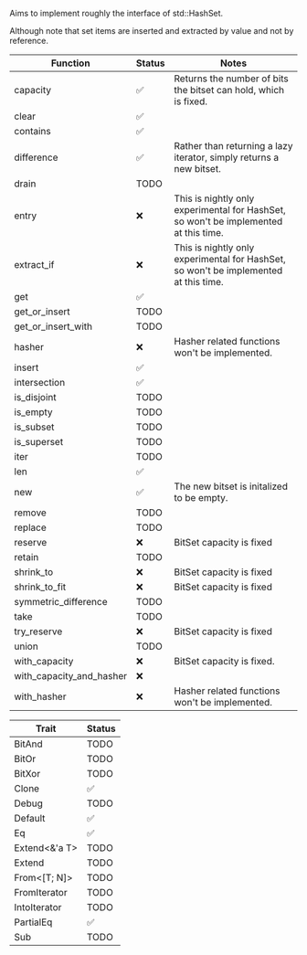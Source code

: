 Aims to implement roughly the interface of std::HashSet.

Although note that set items are inserted and extracted by value and not by reference. 

| Function | Status | Notes |
| ------------------------------ | ------------------------ | ----------------------- |
| capacity | ✅ | Returns the number of bits the bitset can hold, which is fixed. |
| clear | ✅ |
| contains | ✅ |
| difference | ✅ | Rather than returning a lazy iterator, simply returns a new bitset.
| drain | TODO |
| entry | ❌ | This is nightly only experimental for HashSet, so won't be implemented at this time.
| extract_if | ❌ | This is nightly only experimental for HashSet, so won't be implemented at this time.
| get | ✅ |
| get_or_insert | TODO |
| get_or_insert_with | TODO |
| hasher | ❌ | Hasher related functions won't be implemented. |
| insert | ✅ 
| intersection | ✅
| is_disjoint | TODO
| is_empty | TODO
| is_subset | TODO
| is_superset | TODO
| iter | TODO
| len | ✅
| new | ✅ | The new bitset is initalized to be empty.
| remove | TODO
| replace | TODO
| reserve | ❌ | BitSet capacity is fixed
| retain | TODO
| shrink_to | ❌ | BitSet capacity is fixed
| shrink_to_fit | ❌ | BitSet capacity is fixed
| symmetric_difference | TODO
| take | TODO
| try_reserve | ❌ | BitSet capacity is fixed
| union | TODO
| with_capacity | ❌ | BitSet capacity is fixed.
| with_capacity_and_hasher | ❌
| with_hasher | ❌ | Hasher related functions won't be implemented. |

| Trait | Status |
| ------------------------------ | ------------------------ |
BitAnd | TODO
BitOr | TODO
BitXor | TODO
Clone | ✅
Debug | TODO
Default | ✅
Eq | ✅
Extend<&'a T> | TODO
Extend<T> | TODO
From<[T; N]> | TODO
FromIterator<T> | TODO
IntoIterator | TODO
PartialEq | ✅
Sub | TODO
